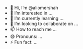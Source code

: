 - 👋 Hi, I’m @aliomershah
- 👀 I’m interested in ...
- 🌱 I’m currently learning ...
- 💞️ I’m looking to collaborate on ...
- 📫 How to reach me ...
- 😄 Pronouns: ...
- ⚡ Fun fact: ...

<!---
aliomershah/aliomershah is a ✨ special ✨ repository because its `README.md` (this file) appears on your GitHub profile.
You can click the Preview link to take a look at your changes.
--->
